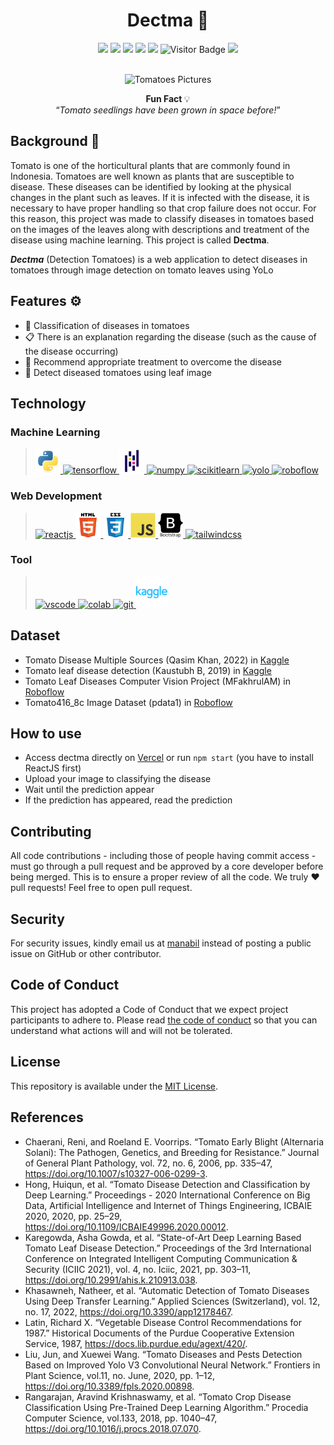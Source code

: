 <div align="center">
  <h1 style="text-align: center;">Dectma 🍅</h1>
  <img src="https://img.shields.io/github/workflow/status/manabil/dectma/CI%20Testing?style=for-the-badge">
  <img src="https://img.shields.io/github/license/manabil/dectma?style=for-the-badge">
  <img src="https://img.shields.io/github/repo-size/manabil/dectma?style=for-the-badge&color=black">
  <img src="https://img.shields.io/github/issues-closed/manabil/dectma?style=for-the-badge&color=blue">
  <img src="https://img.shields.io/github/issues-pr-closed/manabil/dectma?style=for-the-badge&color=blue">
  <img alt="Visitor Badge" src="https://visitor-badge.feriirawann.repl.co?username=manabil&repo=dectma&label=VISITOR&style=for-the-badge&color=red&contentType=svg">
  <img src="https://img.shields.io/github/contributors/manabil/dectma?style=for-the-badge"></br></br>

  ![Tomatoes Pictures](https://www.healthifyme.com/blog/wp-content/uploads/2022/01/Benefits-of-Tomatoes-750x375.jpeg)
  </br>
  <p>
    <b>Fun Fact </b>💡</br>
    <q><i>Tomato seedlings have been grown in space before!</i></q>
  </p>

</div>

## Background 📄

Tomato is one of the horticultural plants that are commonly found in Indonesia. Tomatoes are well known as plants that are susceptible to disease. These diseases can be identified by looking at the physical changes in the plant such as leaves. If it is infected with the disease, it is necessary to have proper handling so that crop failure does not occur. For this reason, this project was made to classify diseases in tomatoes based on the images of the leaves along with descriptions and treatment of the disease using machine learning. This project is called **Dectma**.

***Dectma*** (Detection Tomatoes) is a web application to detect diseases in tomatoes through image detection on tomato leaves using YoLo

## Features ⚙
- 🍂 Classification of diseases in tomatoes
- 📋 There is an explanation regarding the disease (such as the cause of the disease occurring)
- 📌 Recommend appropriate treatment to overcome the disease
- 🔎 Detect diseased tomatoes using leaf image

## Technology

### Machine Learning
> <a href="https://www.python.org" target="_blank" rel="noreferrer"> <img src="https://raw.githubusercontent.com/devicons/devicon/master/icons/python/python-original.svg" alt="python" width="40" height="40"/> </a>
<a href="https://www.tensorflow.org" target="_blank" rel="noreferrer"> <img src="https://www.vectorlogo.zone/logos/tensorflow/tensorflow-icon.svg" alt="tensorflow" width="40" height="40"/> </a>
<a href="https://pandas.pydata.org/" target="_blank" rel="noreferrer"> <img src="https://raw.githubusercontent.com/devicons/devicon/2ae2a900d2f041da66e950e4d48052658d850630/icons/pandas/pandas-original.svg" alt="pandas" width="40" height="40"/> </a> 
<a href="https://numpy.org/" target="_blank" rel="noreferrer"> <img src="https://numpy.org/images/logo.svg" alt="numpy" width="40" height="40"/> </a> 
<a href="https://scikit-learn.org/stable/" target="_blank" rel="noreferrer"> <img src="https://scikit-learn.org/stable/_static/scikit-learn-logo-small.png" alt="scikitlearn"  height="40"/> </a> 
<a href="https://pjreddie.com/darknet/yolo/" target="_blank" rel="noreferrer"> <img src="https://pjreddie.com/media/image/yologo_2.png" alt="yolo" height="40"/> </a>
<a href="https://roboflow.com/" target="_blank" rel="noreferrer"> <img src="https://public.roboflow.com/images/logo.png" alt="roboflow" height="20"/> </a>

### Web Development
> <a href="https://reactjs.org" target="_blank" rel="noreferrer"> <img src="https://cdn.iconscout.com/icon/free/png-256/react-4-1175110.png" alt="reactjs"  height="40"/> </a> 
<a href="https://www.w3.org/html/" target="_blank" rel="noreferrer"> <img src="https://raw.githubusercontent.com/devicons/devicon/master/icons/html5/html5-original-wordmark.svg" alt="html5" width="40" height="40"/> </a> 
<a href="https://www.w3schools.com/css/" target="_blank" rel="noreferrer"> <img src="https://raw.githubusercontent.com/devicons/devicon/master/icons/css3/css3-original-wordmark.svg" alt="css3" width="40" height="40"/> </a> 
<a href="https://www.w3schools.com/javascript/" target="_blank" rel="noreferrer"> <img src="https://raw.githubusercontent.com/devicons/devicon/master/icons/javascript/javascript-original.svg" alt="javascript"  height="40"/> </a> 
<a href="https://getbootstrap.com" target="_blank" rel="noreferrer"> <img src="https://raw.githubusercontent.com/devicons/devicon/master/icons/bootstrap/bootstrap-plain-wordmark.svg" alt="bootstrap" width="40" height="40"/> </a> 
<a href="https://tailwindcss.com/" target="_blank" rel="noreferrer"> <img src="https://upload.wikimedia.org/wikipedia/commons/thumb/d/d5/Tailwind_CSS_Logo.svg/2048px-Tailwind_CSS_Logo.svg.png" alt="tailwindcss" width="40" height="40"/> </a> 

### Tool
> <a href="https://code.visualstudio.com/" target="_blank" rel="noreferrer"> <img src="https://code.visualstudio.com/assets/images/code-stable.png" alt="vscode" width="40" height="40"/> </a>
<a href="https://colab.research.google.com" target="_blank" rel="noreferrer"> <img src="https://colab.research.google.com/img/colab_favicon_256px.png" alt="colab" width="40" height="40"/> </a>
<a href="https://git-scm.com/" target="_blank" rel="noreferrer"> <img src="https://www.vectorlogo.zone/logos/git-scm/git-scm-icon.svg" alt="git" width="40" height="40"/> </a> 
<a href="https://kaggle.com/" target="_blank" rel="noreferrer"> <img src="https://raw.githubusercontent.com/devicons/devicon/master/icons/kaggle/kaggle-original-wordmark.svg" alt="kaggle" height="50"/> </a> 

## Dataset
- Tomato Disease Multiple Sources (Qasim Khan, 2022) in [Kaggle](https://www.kaggle.com/datasets/cookiefinder/tomato-disease-multiple-sources)
- Tomato leaf disease detection (Kaustubh B, 2019) in [Kaggle](https://www.kaggle.com/datasets/kaustubhb999/tomatoleaf)
- Tomato Leaf Diseases Computer Vision Project (MFakhrulAM) in [Roboflow](https://universe.roboflow.com/mfakhrulamcapstone/tomato-leaf-diseases)
- Tomato416_8c Image Dataset (pdata1) in [Roboflow](https://universe.roboflow.com/pdata1/tomato416_8c/dataset/3)

## How to use
- Access dectma directly on [Vercel](https://dectma.vercel.app) or run `npm start` (you have to install ReactJS first)
- Upload your image to classifying the disease
- Wait until the prediction appear
- If the prediction has appeared, read the prediction

## Contributing

All code contributions - including those of people having commit access - must go through a pull request and be approved by a core developer before being merged. This is to ensure a proper review of all the code. We truly ❤️ pull requests! Feel free to open pull request.

## Security
For security issues, kindly email us at [manabil](mailto:mammarnabil@students.unnes.ac.id) instead of posting a public issue on GitHub or other contributor.

## Code of Conduct
This project has adopted a Code of Conduct that we expect project participants to adhere to. Please read [the code of conduct](./CODE_OF_CONDUCT.md) so that you can understand what actions will and will not be tolerated.

## License
This repository is available under the [MIT License](./LICENSE).

## References
- Chaerani, Reni, and Roeland E. Voorrips. “Tomato Early Blight (Alternaria Solani): The Pathogen, Genetics, and Breeding for Resistance.” Journal of General Plant Pathology, vol. 72, no. 6, 2006, pp. 335–47, https://doi.org/10.1007/s10327-006-0299-3.
- Hong, Huiqun, et al. “Tomato Disease Detection and Classification by Deep Learning.” Proceedings - 2020 International Conference on Big Data, Artificial Intelligence and Internet of Things Engineering, ICBAIE 2020, 2020, pp. 25–29, https://doi.org/10.1109/ICBAIE49996.2020.00012.
- Karegowda, Asha Gowda, et al. “State-of-Art Deep Learning Based Tomato Leaf Disease Detection.” Proceedings of the 3rd International Conference on Integrated Intelligent Computing Communication & Security (ICIIC 2021), vol. 4, no. Iciic, 2021, pp. 303–11, https://doi.org/10.2991/ahis.k.210913.038.
- Khasawneh, Natheer, et al. “Automatic Detection of Tomato Diseases Using Deep Transfer Learning.” Applied Sciences (Switzerland), vol. 12, no. 17, 2022, https://doi.org/10.3390/app12178467.
- Latin, Richard X. “Vegetable Disease Control Recommendations for 1987.” Historical Documents of the Purdue Cooperative Extension Service, 1987, https://docs.lib.purdue.edu/agext/420/.
- Liu, Jun, and Xuewei Wang. “Tomato Diseases and Pests Detection Based on Improved Yolo V3 Convolutional Neural Network.” Frontiers in Plant Science, vol.11, no. June, 2020, pp. 1–12, https://doi.org/10.3389/fpls.2020.00898.
- Rangarajan, Aravind Krishnaswamy, et al. “Tomato Crop Disease Classification Using Pre-Trained Deep Learning Algorithm.” Procedia Computer Science, vol.133, 2018, pp. 1040–47, https://doi.org/10.1016/j.procs.2018.07.070.

